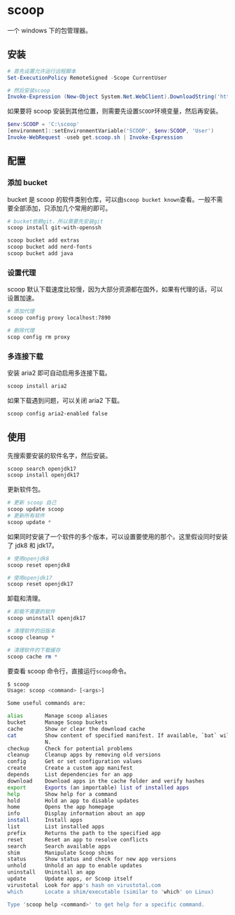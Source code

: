 # scoop

一个 windows 下的包管理器。

## 安装

```powershell
# 首先设置允许运行远程脚本
Set-ExecutionPolicy RemoteSigned -Scope CurrentUser

# 然后安装scoop
Invoke-Expression (New-Object System.Net.WebClient).DownloadString('https://get.scoop.sh')
```

如果要将 scoop 安装到其他位置，则需要先设置`SCOOP`环境变量，然后再安装。

```powershell
$env:SCOOP = 'C:\scoop'
[environment]::setEnvironmentVariable('SCOOP', $env:SCOOP, 'User')
Invoke-WebRequest -useb get.scoop.sh | Invoke-Expression
```

## 配置

### 添加 bucket

bucket 是 scoop 的软件类别仓库，可以由`scoop bucket known`查看。一般不需要全部添加，只添加几个常用的即可。

```sh
# bucket依赖git，所以需要先安装git
scoop install git-with-openssh

scoop bucket add extras
scoop bucket add nerd-fonts
scoop bucket add java
```

### 设置代理

scoop 默认下载速度比较慢，因为大部分资源都在国外，如果有代理的话，可以设置加速。

```sh
# 添加代理
scoop config proxy localhost:7890

# 删除代理
scop config rm proxy
```

### 多连接下载

安装 aria2 即可自动启用多连接下载。

```sh
scoop install aria2
```

如果下载遇到问题，可以关闭 aria2 下载。

```sh
scoop config aria2-enabled false
```

## 使用

先搜索要安装的软件名字，然后安装。

```powershell
scoop search openjdk17
scoop install openjdk17
```

更新软件包。

```powershell
# 更新 scoop 自己
scoop update scoop
# 更新所有软件
scoop update *
```

如果同时安装了一个软件的多个版本，可以设置要使用的那个。这里假设同时安装了 jdk8 和 jdk17。

```powershell
# 使用openjdk8
scoop reset openjdk8

# 使用openjdk17
scoop reset openjdk17
```

卸载和清理。

```powershell
# 卸载不需要的软件
scoop uninstall openjdk17

# 清理软件的旧版本
scoop cleanup *

# 清理软件的下载缓存
scoop cache rm *
```

要查看 scoop 命令行，直接运行`scoop`命令。

```sh
$ scoop
Usage: scoop <command> [<args>]

Some useful commands are:

alias       Manage scoop aliases
bucket      Manage Scoop buckets
cache       Show or clear the download cache
cat         Show content of specified manifest. If available, `bat` will be used to pretty-print the JSO
            N.
checkup     Check for potential problems
cleanup     Cleanup apps by removing old versions
config      Get or set configuration values
create      Create a custom app manifest
depends     List dependencies for an app
download    Download apps in the cache folder and verify hashes
export      Exports (an importable) list of installed apps
help        Show help for a command
hold        Hold an app to disable updates
home        Opens the app homepage
info        Display information about an app
install     Install apps
list        List installed apps
prefix      Returns the path to the specified app
reset       Reset an app to resolve conflicts
search      Search available apps
shim        Manipulate Scoop shims
status      Show status and check for new app versions
unhold      Unhold an app to enable updates
uninstall   Uninstall an app
update      Update apps, or Scoop itself
virustotal  Look for app's hash on virustotal.com
which       Locate a shim/executable (similar to 'which' on Linux)

Type 'scoop help <command>' to get help for a specific command.
```
